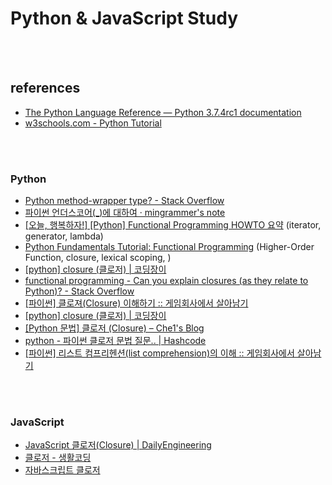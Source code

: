 Python & JavaScript Study
==========


 <br/><br/>


## references
- [The Python Language Reference — Python 3.7.4rc1 documentation](https://docs.python.org/3/reference/index.html)
- [w3schools.com - Python Tutorial](https://www.w3schools.com/python/default.asp)


 <br/><br/>
 

### Python
- [Python method-wrapper type? - Stack Overflow](https://stackoverflow.com/questions/10401935/python-method-wrapper-type)
- [파이썬 언더스코어(_)에 대하여 · mingrammer's note](https://mingrammer.com/underscore-in-python/)
- [[오늘, 행복하자!] [Python] Functional Programming HOWTO 요약](https://felixblog.tistory.com/120) (iterator, generator, lambda)
- [Python Fundamentals Tutorial: Functional Programming](https://www.protechtraining.com/content/python_fundamentals_tutorial-functional_programming) (Higher-Order Function, closure, lexical scoping, )
- [[python] closure (클로저) | 코딩장이](https://itholic.github.io/python-closure/)
- [functional programming - Can you explain closures (as they relate to Python)? - Stack Overflow](https://stackoverflow.com/questions/13857/can-you-explain-closures-as-they-relate-to-python)
- [[파이썬] 클로져(Closure) 이해하기 :: 게임회사에서 살아남기](https://whatisthenext.tistory.com/112)
- [[python] closure (클로저) | 코딩장이](https://itholic.github.io/python-closure/)
- [[Python 문법] 클로저 (Closure) – Che1's Blog](https://nachwon.github.io/closure/)
- [python - 파이썬 클로저 문법 질문..  | Hashcode](https://hashcode.co.kr/questions/8100/%ED%8C%8C%EC%9D%B4%EC%8D%AC-%ED%81%B4%EB%A1%9C%EC%A0%80-%EB%AC%B8%EB%B2%95-%EC%A7%88%EB%AC%B8)
- [[파이썬] 리스트 컴프리헨션(list comprehension)의 이해 :: 게임회사에서 살아남기](https://whatisthenext.tistory.com/110?category=761276)


 <br/><br/>


### JavaScript
- [JavaScript 클로저(Closure) | DailyEngineering](https://hyunseob.github.io/2016/08/30/javascript-closure/)
- [클로저 - 생활코딩](https://opentutorials.org/course/743/6544)
- [자바스크립트 클로저](https://brunch.co.kr/@kd4/10)


